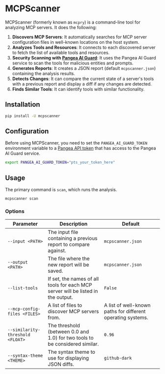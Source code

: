 # MCPScanner

MCPScanner (formerly known as `mcpry`) is a command-line tool for analyzing MCP
servers. It does the following:

1. **Discovers MCP Servers**: It automatically searches for MCP server
   configuration files in well-known locations on the host system.
2. **Analyzes Tools and Resources**: It connects to each discovered server to
   fetch the list of available tools and resources.
3. **Security Scanning with [Pangea AI Guard][]**: It uses the Pangea AI Guard
   service to scan the tools for malicious entities and prompts.
4. **Generates Reports**: It creates a JSON report (default `mcpscanner.json`)
   containing the analysis results.
5. **Detects Changes**: It can compare the current state of a server's tools
   with a previous report and display a diff if any changes are detected.
6. **Finds Similar Tools**: It can identify tools with similar functionality.

## Installation

```bash
pip install -U mcpscanner
```

## Configuration

Before using MCPScanner, you need to set the `PANGEA_AI_GUARD_TOKEN` environment
variable to a [Pangea API token][Pangea API token] that has access to the Pangea
AI Guard service.

```bash
export PANGEA_AI_GUARD_TOKEN="pts_your_token_here"
```

## Usage

The primary command is `scan`, which runs the analysis.

```bash
mcpscanner scan
```

### Options

| Parameter                        | Description                                                                      | Default                                                     |
| -------------------------------- | -------------------------------------------------------------------------------- | ----------------------------------------------------------- |
| `--input <PATH>`                 | The input file containing a previous report to compare against.                  | `mcpscanner.json`                                           |
| `--output <PATH>`                | The file where the new report will be saved.                                     | `mcpscanner.json`                                           |
| `--list-tools`                   | If set, the names of all tools for each MCP server will be listed in the output. | `False`                                                     |
| `--mcp-config-files <FILES>`     | A list of files to discover MCP servers from.                                    | A list of well-known paths for different operating systems. |
| `--similarity-threshold <FLOAT>` | The threshold (between 0.0 and 1.0) for two tools to be considered similar.      | `0.96`                                                      |
| `--syntax-theme <THEME>`         | The syntax theme to use for displaying JSON diffs.                               | `github-dark`                                               |

[Pangea AI Guard]: https://pangea.cloud/docs/ai-guard/
[Pangea API token]: https://pangea.cloud/docs/admin-guide/projects/credentials#service-tokens
